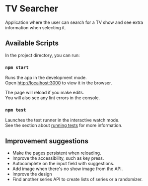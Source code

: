 # TV Searcher

Application where the user can search for a TV show and see extra information when selecting it.

## Available Scripts

In the project directory, you can run:

### `npm start`

Runs the app in the development mode.\
Open [http://localhost:3000](http://localhost:3000) to view it in the browser.

The page will reload if you make edits.\
You will also see any lint errors in the console.

### `npm test`

Launches the test runner in the interactive watch mode.\
See the section about [running tests](https://facebook.github.io/create-react-app/docs/running-tests) for more information.

## Improvement suggestions

- Make the pages persistent when reloading.
- Improve the accessibility, such as key press.
- Autocomplete on the input field with suggestions.
- Add image when there's no show image from the API.
- Improve the design
- Find another series API to create lists of series or a randomizer.
